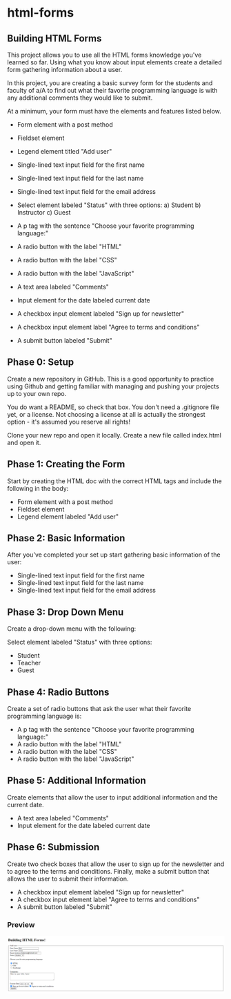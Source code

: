 # html-forms
## Building HTML Forms
This project allows you to use all the HTML forms knowledge you've learned so far. Using what you know about input elements create a detailed form gathering information about a user.

In this project, you are creating a basic survey form for the students and faculty of a/A to find out what their favorite programming language is with any additional comments they would like to submit.

At a minimum, your form must have the elements and features listed below.

- Form element with a post method
- Fieldset element
- Legend element titled "Add user"
- Single-lined text input field for the first name
- Single-lined text input field for the last name
- Single-lined text input field for the email address
- Select element labeled "Status" with three options:
     a) Student
     b) Instructor
     c) Guest

- A p tag with the sentence "Choose your favorite programming language:"
- A radio button with the label "HTML"
- A radio button with the label "CSS"
- A radio button with the label "JavaScript"
- A text area labeled "Comments"
- Input element for the date labeled current date
- A checkbox input element labeled "Sign up for newsletter"
- A checkbox input element label "Agree to terms and conditions"
- A submit button labeled "Submit"

## Phase 0: Setup
Create a new repository in GitHub. This is a good opportunity to practice using Github and getting familiar with managing and pushing your projects up to your own repo.

You do want a README, so check that box. You don't need a .gitignore file yet, or a license. Not choosing a license at all is actually the strongest option - it's assumed you reserve all rights!

Clone your new repo and open it locally. Create a new file called index.html and open it.

## Phase 1: Creating the Form
Start by creating the HTML doc with the correct HTML tags and include the following in the body:

- Form element with a post method
- Fieldset element
- Legend element labeled "Add user"

## Phase 2: Basic Information
After you've completed your set up start gathering basic information of the user:

- Single-lined text input field for the first name
- Single-lined text input field for the last name
- Single-lined text input field for the email address

## Phase 3: Drop Down Menu
Create a drop-down menu with the following:

Select element labeled "Status" with three options:
- Student
- Teacher
- Guest

## Phase 4: Radio Buttons
Create a set of radio buttons that ask the user what their favorite programming language is:

- A p tag with the sentence "Choose your favorite programming language:"
- A radio button with the label "HTML"
- A radio button with the label "CSS"
- A radio button with the label "JavaScript"

## Phase 5: Additional Information
Create elements that allow the user to input additional information and the current date.

- A text area labeled "Comments"
- Input element for the date labeled current date

## Phase 6: Submission
Create two check boxes that allow the user to sign up for the newsletter and to agree to the terms and conditions. Finally, make a submit button that allows the user to submit their information.

- A checkbox input element labeled "Sign up for newsletter"
- A checkbox input element label "Agree to terms and conditions"
- A submit button labeled "Submit"

### Preview

![Screenshot of HTML Forms](https://github.com/natekhchan/html-forms/blob/main/screenshot1.png)
